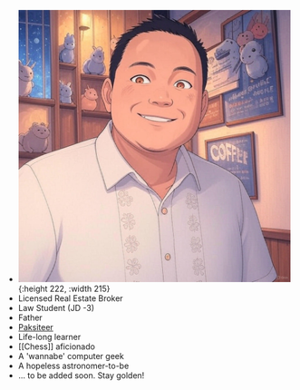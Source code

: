 - ![IMG_4642.JPG](../assets/IMG_4642_1743342510124_0.JPG){:height 222, :width 215}
- Licensed Real Estate Broker
- Law Student (JD -3)
- Father
- [Paksiteer]([[paksiteer]])
- Life-long learner
- [[Chess]] aficionado
- A 'wannabe' computer geek
- A hopeless astronomer-to-be
- ... to be added soon. Stay golden!